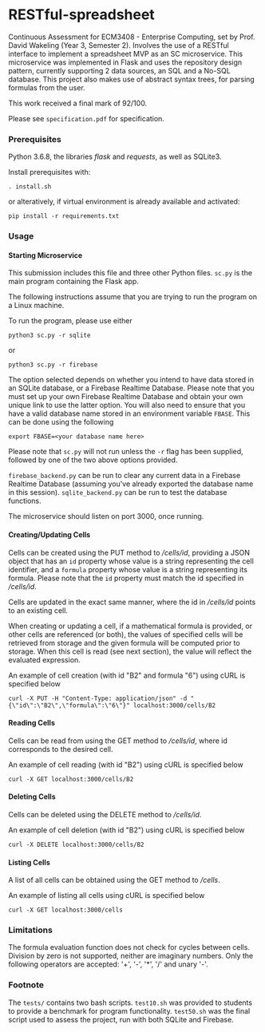 # RESTful-spreadsheet

Continuous Assessment for ECM3408 - Enterprise Computing, set by Prof. David Wakeling (Year 3, Semester 2). Involves the use of a RESTful interface to implement a spreadsheet MVP as an SC microservice. This microservice was implemented in Flask and uses the repository design pattern, currently supporting 2 data sources, an SQL and a No-SQL database. This project also makes use of abstract syntax trees, for parsing formulas from the user.

This work received a final mark of 92/100.

Please see `specification.pdf` for specification.

### Prerequisites

Python 3.6.8, the libraries *flask* and *requests*, as well as SQLite3.

Install prerequisites with:

```
. install.sh
```

or alteratively, if virtual environment is already available and activated:

```
pip install -r requirements.txt
```

### Usage

#### Starting Microservice

This submission includes this file and three other Python files. `sc.py` is the main program containing the Flask app.

The following instructions assume that you are trying to run the program on a Linux machine.

To run the program, please use either

```
python3 sc.py -r sqlite
```

or

```
python3 sc.py -r firebase
```

The option selected depends on whether you intend to have data stored in an SQLite database, or a Firebase Realtime Database. Please note that you must set up your own Firebase Realtime Database and obtain your own unique link to use the latter option. You will also need to ensure that you have a valid database name stored in an environment variable `FBASE`. This can be done using the following

```
export FBASE=<your database name here>
```

Please note that `sc.py` will not run unless the `-r` flag has been supplied, followed by one of the two above options provided.

`firebase_backend.py` can be run to clear any current data in a Firebase Realtime Database (assuming you've already exported the database name in this session). `sqlite_backend.py` can be run to test the database functions.

The microservice should listen on port 3000, once running.

#### Creating/Updating Cells

Cells can be created using the PUT method to */cells/id*, providing a JSON object that has an `id` property whose value is a string representing the cell identifier, and a `formula` property whose value is a string representing its formula. Please note that the `id` property must match the id specified in */cells/id*.

Cells are updated in the exact same manner, where the id in */cells/id* points to an existing cell.

When creating or updating a cell, if a mathematical formula is provided, or other cells are referenced (or both), the values of specified cells will be retrieved from storage and the given formula will be computed prior to storage. When this cell is read (see next section), the value will reflect the evaluated expression.

An example of cell creation (with id "B2" and formula "6") using cURL is specified below
```
curl -X PUT -H "Content-Type: application/json" -d "{\"id\":\"B2\",\"formula\":\"6\"}" localhost:3000/cells/B2
```

#### Reading Cells

Cells can be read from using the GET method to */cells/id*, where id corresponds to the desired cell.

An example of cell reading (with id "B2") using cURL is specified below
```
curl -X GET localhost:3000/cells/B2
```

#### Deleting Cells

Cells can be deleted using the DELETE method to */cells/id*.

An example of cell deletion (with id "B2") using cURL is specified below
```
curl -X DELETE localhost:3000/cells/B2
```

#### Listing Cells

A list of all cells can be obtained using the GET method to */cells*.

An example of listing all cells using cURL is specified below
```
curl -X GET localhost:3000/cells
```

### Limitations

The formula evaluation function does not check for cycles between cells. Division by zero is not supported, neither are imaginary numbers. Only the following operators are accepted: '+', '-', '*', '/' and unary '-'.

### Footnote

The `tests/` contains two bash scripts. `test10.sh` was provided to students to provide a benchmark for program functionality. `test50.sh` was the final script used to assess the project, run with both SQLite and Firebase.
